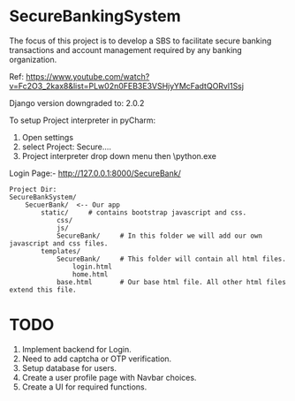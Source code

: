 # SecureBankingSystem
The focus of this project is to develop a SBS to facilitate secure banking transactions and account  management  required  by  any  banking  organization.

Ref: https://www.youtube.com/watch?v=Fc2O3_2kax8&list=PLw02n0FEB3E3VSHjyYMcFadtQORvl1Ssj

Django version downgraded to: 2.0.2

To setup Project interpreter in pyCharm:
1. Open settings 
2. select Project: Secure....
3. Project interpreter drop down menu then \python.exe
   
Login Page:- <http://127.0.0.1:8000/SecureBank/>

```
Project Dir:
SecureBankSystem/
	SecuerBank/  <-- Our app
		static/		# contains bootstrap javascript and css.
			css/
			js/
			SecureBank/		# In this folder we will add our own javascript and css files.
		templates/
			SecureBank/ 	# This folder will contain all html files.
				login.html 
				home.html
			base.html		# Our base html file. All other html files extend this file.
```

# TODO
1. Implement backend for Login.
2. Need to add captcha or OTP verification.
3. Setup database for users.
4. Create a user profile page with Navbar choices.
5. Create a UI for required functions.